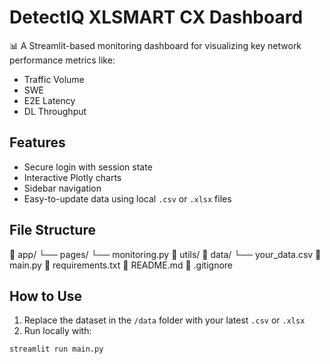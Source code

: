 # DetectIQ XLSMART CX Dashboard

📊 A Streamlit-based monitoring dashboard for visualizing key network performance metrics like:

- Traffic Volume  
- SWE  
- E2E Latency  
- DL Throughput  

## Features

- Secure login with session state  
- Interactive Plotly charts  
- Sidebar navigation  
- Easy-to-update data using local `.csv` or `.xlsx` files

## File Structure
📁 app/
└── pages/
└── monitoring.py
📁 utils/
📁 data/
└── your_data.csv
📄 main.py
📄 requirements.txt
📄 README.md
📄 .gitignore


## How to Use

1. Replace the dataset in the `/data` folder with your latest `.csv` or `.xlsx`
2. Run locally with:

```bash
streamlit run main.py
